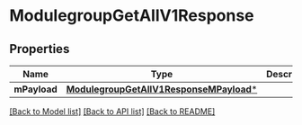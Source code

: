 # ModulegroupGetAllV1Response

## Properties
Name | Type | Description | Notes
------------ | ------------- | ------------- | -------------
**mPayload** | [**ModulegroupGetAllV1ResponseMPayload***](ModulegroupGetAllV1ResponseMPayload.md) |  | 

[[Back to Model list]](../README.md#documentation-for-models) [[Back to API list]](../README.md#documentation-for-api-endpoints) [[Back to README]](../README.md)


